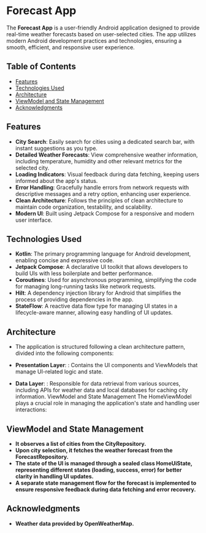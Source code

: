 # Forecast App

The **Forecast App** is a user-friendly Android application designed to provide real-time weather forecasts based on user-selected cities. The app utilizes modern Android development practices and technologies, ensuring a smooth, efficient, and responsive user experience.

## Table of Contents

- [Features](#features)
- [Technologies Used](#technologies-used)
- [Architecture](#architecture)
- [ViewModel and State Management](#viewmodel-and-state-management)
- [Acknowledgments](#acknowledgments)

## Features

- **City Search**: Easily search for cities using a dedicated search bar, with instant suggestions as you type.
- **Detailed Weather Forecasts**: View comprehensive weather information, including temperature, humidity and other relevant metrics for the selected city.
- **Loading Indicators**: Visual feedback during data fetching, keeping users informed about the app's status.
- **Error Handling**: Gracefully handle errors from network requests with descriptive messages and a retry option, enhancing user experience.
- **Clean Architecture**: Follows the principles of clean architecture to maintain code organization, testability, and scalability.
- **Modern UI**: Built using Jetpack Compose for a responsive and modern user interface.

## Technologies Used

- **Kotlin**: The primary programming language for Android development, enabling concise and expressive code.
- **Jetpack Compose**: A declarative UI toolkit that allows developers to build UIs with less boilerplate and better performance.
- **Coroutines**: Used for asynchronous programming, simplifying the code for managing long-running tasks like network requests.
- **Hilt**: A dependency injection library for Android that simplifies the process of providing dependencies in the app.
- **StateFlow**: A reactive data flow type for managing UI states in a lifecycle-aware manner, allowing easy handling of UI updates.

## Architecture

- The application is structured following a clean architecture pattern, divided into the following components:

- **Presentation Layer**: : Contains the UI components and ViewModels that manage UI-related logic and state.
- **Data Layer**: : Responsible for data retrieval from various sources, including APIs for weather data and local databases for caching city information.
  ViewModel and State Management
  The HomeViewModel plays a crucial role in managing the application's state and handling user interactions:

## ViewModel and State Management

- **It observes a list of cities from the CityRepository.**
- **Upon city selection, it fetches the weather forecast from the ForecastRepository.**
- **The state of the UI is managed through a sealed class HomeUiState, representing different states (loading, success, error) for better clarity in handling UI updates.**
- **A separate state management flow for the forecast is implemented to ensure responsive feedback during data fetching and error recovery.**

## Acknowledgments

- **Weather data provided by OpenWeatherMap.**
